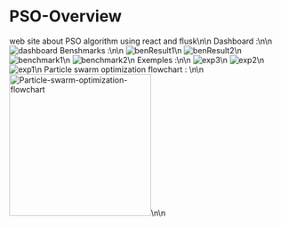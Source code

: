 # PSO-Overview
web site about PSO algorithm using react and flusk\n\n
Dashboard :\n\n
![dashboard](https://user-images.githubusercontent.com/53795935/165104222-572593ae-786f-44fb-87b8-b6b54e05a5b7.png)
Benshmarks :\n\n
![benResult1](https://user-images.githubusercontent.com/53795935/165103926-12c17345-d763-4cc7-9441-9c259b73b9b3.png)\n
![benResult2](https://user-images.githubusercontent.com/53795935/165103930-a3538d5f-9658-4350-bb33-e58f32a73c2a.png)\n
![benchmark1](https://user-images.githubusercontent.com/53795935/165103935-c8f9d193-ee60-470b-8415-3534f2a594ea.png)\n
![benchmark2](https://user-images.githubusercontent.com/53795935/165103938-41f962cf-c579-4636-9f30-dbd8a86b84e9.png)\n
Exemples :\n\n
![exp3](https://user-images.githubusercontent.com/53795935/165104073-e3588151-0450-41d1-a7df-1095830e4bea.png)\n
![exp2](https://user-images.githubusercontent.com/53795935/165104053-a4558bbf-bb6c-4a3c-8884-437ce5214c37.png)\n
![exp1](https://user-images.githubusercontent.com/53795935/165104079-05a42a91-1797-4203-b1ba-ba55ef968e3b.png)\n
Particle swarm optimization flowchart : \n\n
<img width="255" alt="Particle-swarm-optimization-flowchart" src="https://user-images.githubusercontent.com/53795935/165101587-17cffcdf-7d60-44d9-bb05-c7cdec48ef09.png">\n\n
